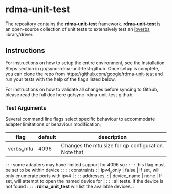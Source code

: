 # rdma-unit-test

The repository contains the **rdma-unit-test** framework. **rdma-unit-test** is an
open-source collection of unit tests to extensively test an
[ibverbs](https://github.com/linux-rdma/rdma-core) library/driver.

## Instructions

For instructions on how to setup the entire environment, see the Installation
Steps section in go/sync-rdma-unit-test-github. Once setup is complete, you can
clone the repo from https://github.com/google/rdma-unit-test and run your tests
with the help of the flags listed below.

For instructions on how to validate all changes before syncing to Github, please
read the full doc here go/sync-rdma-unit-test-github.

### Test Arguments

Several command line flags select specific behaviour to accommodate adapter
limitations or behaviour modification;

| flag        | default | description                                          |
| ----------- | ------- | ---------------------------------------------------- |
| verbs_mtu   | 4096    | Changes the mtu size for qp configuration. Note that |
:             :         : some adapters may have limited support for 4096 so   :
:             :         : this flag must be set to be within device            :
:             :         : constraints                                          :
| ipv4_only   | false   | If set, will only enumerate ports with ipv4          |
:             :         : addresses.                                           :
| device_name | none    | If set, will attempt to open the named device for    |
:             :         : all tests. If the device is not found                :
:             :         : **rdma_unit_test** will list the available devices.  :
